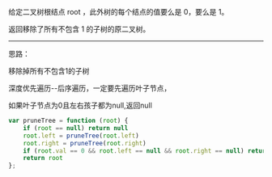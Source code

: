 给定二叉树根结点 root ，此外树的每个结点的值要么是 0，要么是 1。

返回移除了所有不包含 1 的子树的原二叉树。

----

思路：

移除掉所有不包含1的子树

深度优先遍历--后序遍历，一定要先遍历叶子节点，

如果叶子节点为0且左右孩子都为null,返回null

```javascript
var pruneTree = function (root) {
    if (root == null) return null
    root.left = pruneTree(root.left)
    root.right = pruneTree(root.right)
    if (root.val == 0 && root.left == null && root.right == null) return null
    return root
};
```
